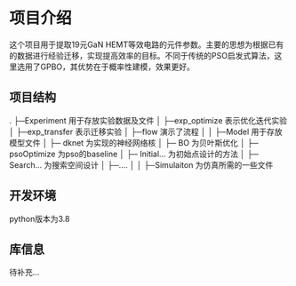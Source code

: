 # 项目介绍
这个项目用于提取19元GaN HEMT等效电路的元件参数。主要的思想为根据已有的数据进行经验迁移，实现提高效率的目标。不同于传统的PSO启发式算法，这里选用了GPBO，其优势在于概率性建模，效果更好。
## 项目结构

.
├─Experiment 用于存放实验数据及文件
│    ├─exp_optimize 表示优化迭代实验
│    ├─exp_transfer 表示迁移实验
│    ├─flow 演示了流程
│
│
├─Model 用于存放模型文件
│    ├─ dknet 为实现的神经网络核
│    ├─ BO 为贝叶斯优化
│    ├─ psoOptimize 为pso的baseline
│    ├─ Initial... 为初始点设计的方法
│    ├─ Search... 为搜索空间设计
│    ├─....
│
│
├─Simulaiton 为仿真所需的一些文件
## 开发环境
python版本为3.8
## 库信息
待补充...